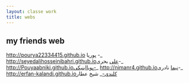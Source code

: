 ```yaml
---
layout: classe work
title: webs
---
```


## my friends web
http://pourya22334415.github.io پوریا -_
http://seyedalihosseinibahri.github.ioعلی بحری-_
http://Pouyaabniki.github.ioپویاابنیکی-_
http://nimanr4.github.ioنیما نادری-_
http://erfan-kalandi.github.ioکلندی-_
شیخ عطار

